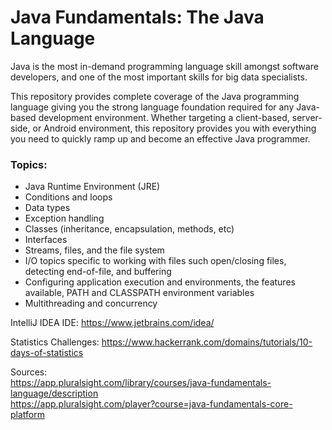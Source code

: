 # Java Fundamentals: The Java Language

Java is the most in-demand programming language skill amongst software developers, and one of the most important skills for big data specialists.<br/>

This repository provides complete coverage of the Java programming language giving you the strong language foundation
required for any Java-based development environment. Whether targeting a client-based, server-side, or Android environment, 
this repository provides you with everything you need to quickly ramp up and become an effective Java programmer.

### Topics:<br/>
- Java Runtime Environment (JRE)<br/>
- Conditions and loops
- Data types<br/>
- Exception handling<br/>
- Classes (inheritance, encapsulation, methods, etc)<br/>
- Interfaces
- Streams, files, and the file system<br/>
- I/O topics specific to working with files such open/closing files, detecting end-of-file, and buffering<br/>
- Configuring application execution and environments, the features available, PATH and CLASSPATH environment variables<br/>
- Multithreading and concurrency

IntelliJ IDEA IDE: https://www.jetbrains.com/idea/

Statistics Challenges: https://www.hackerrank.com/domains/tutorials/10-days-of-statistics

Sources: <br/>
https://app.pluralsight.com/library/courses/java-fundamentals-language/description<br/>
https://app.pluralsight.com/player?course=java-fundamentals-core-platform
